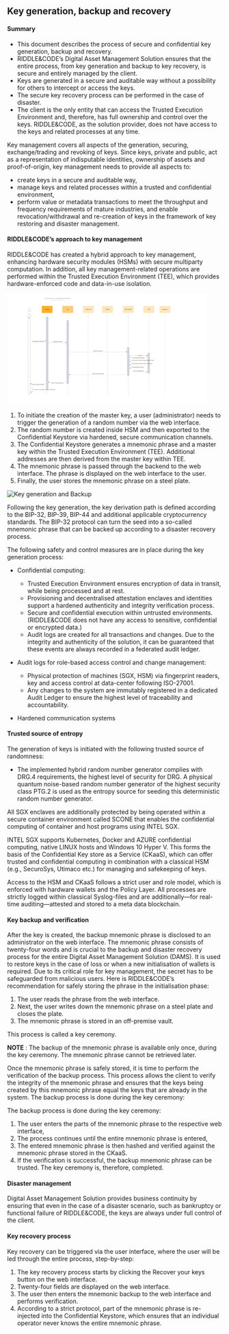 ## Key generation, backup and recovery

#### Summary


* This document describes the process of secure and confidential key generation, backup and recovery.
* RIDDLE&CODE’s Digital Asset Management Solution ensures that the entire process, from key generation and backup to key recovery, is secure and entirely managed by the client. 
* Keys are generated in a secure and auditable way without a possibility for others to intercept or access the keys.
* The secure key recovery process can be performed in the case of disaster. 
* The client is the only entity that can access the Trusted Execution Environment and, therefore, has full ownership and control over the keys. RIDDLE&CODE, as the solution provider, does not have access to the keys and related processes at any time. 

Key management covers all aspects of the generation, securing, exchange/trading and revoking of keys. Since keys, private and public, act as a representation of indisputable identities, ownership of assets and proof-of-origin, key management needs to provide all aspects to: 

* create keys in a secure and auditable way, 
* manage keys and related processes within a trusted and confidential environment, 
* perform value or metadata transactions to meet the throughput and frequency requirements of mature industries, and enable revocation/withdrawal and re-creation of keys in the framework of key restoring and disaster management.


#### RIDDLE&CODE’s approach to key management

RIDDLE&CODE has created a hybrid approach to key management, enhancing hardware security modules (HSMs) with secure multiparty computation.
In addition, all key management-related operations are performed within the Trusted Execution Environment (TEE), which provides hardware-enforced code and data-in-use isolation.

![Key generation flow diagram](https://raw.githubusercontent.com/RiddleAndCode/rtd-docs/master/assets/Keygenflow.png "Fig.1 Key generation flow diagram")

1. To initiate the creation of the master key, a user (administrator) needs to trigger the generation of a random number via the web interface. 
2. The random number is created inside HSM and then exported to the Confidential Keystore via hardened, secure communication channels.
3. The Confidential Keystore generates a mnemonic phrase and a master key within the Trusted Execution Environment (TEE). Additional addresses are then derived from the master key within TEE.
4. The mnemonic phrase is passed through the backend to the web interface.
The phrase is displayed on the web interface to the user.
5. Finally, the user stores the mnemonic phrase on a steel plate. 

![Key generation and Backup](https://raw.githubusercontent.com/RiddleAndCode/rtd-docs/master/assets/keybackup "Fig.2 Key generation and backup")

Following the key generation, the key derivation path is defined according to the BIP-32, BIP-39, BIP-44 and additional applicable cryptocurrency standards. The BIP-32 protocol can turn the seed into a so-called mnemonic phrase that can be backed up according to a disaster recovery process.


The following safety and control measures are in place during the key generation process: 

- Confidential computing:
  - Trusted Execution Environment ensures encryption of data in transit, while being processed and at rest.
  - Provisioning and decentralised attestation enclaves and identities support a hardened authenticity and integrity verification process.
  - Secure and confidential execution within untrusted environments. (RIDDLE&CODE does not have any access to sensitive, confidential or encrypted data.)
  - Audit logs are created for all transactions and changes. Due to the integrity and authenticity of the solution, it can be guaranteed that these events are always recorded in a federated audit ledger.

- Audit logs for role-based access control and change management:
  - Physical protection of machines (SGX, HSM) via fingerprint readers, key and access control at data-center following ISO-27001. 
  - Any changes to the system are immutably registered in a dedicated Audit Ledger to ensure the highest level of traceability and accountability. 

- Hardened communication systems

#### Trusted source of entropy 

The generation of keys is initiated with the following trusted source of randomness: 

- The implemented hybrid random number generator complies with DRG.4 requirements, the highest level of security for DRG. A physical quantum noise-based random number generator of the highest security class PTG.2 is used as the entropy source for seeding this deterministic random number generator.

All SGX enclaves are additionally protected by being operated within a secure container environment called SCONE that enables the confidential computing of container and host programs using INTEL SGX. 

INTEL SGX supports Kubernetes, Docker and AZURE confidential computing, native LINUX hosts and Windows 10 Hyper V. This forms the basis of the Confidential Key store as a Service (CKaaS), which can offer trusted and confidential computing in combination with a classical HSM (e.g., SecuroSys, Utimaco etc.) for managing and safekeeping of keys. 

Access to the HSM and CKaaS follows a strict user and role model, which is enforced with hardware wallets and the Policy Layer. All processes are strictly logged within classical Syslog-files and are additionally—for real-time auditing—attested and stored to a meta data blockchain. 


#### Key backup and verification 

After the key is created, the backup mnemonic phrase is disclosed to an administrator on the web interface. The mnemonic phrase consists of twenty-four words and is crucial to the backup and disaster recovery process for the entire Digital Asset Management Solution (DAMS). It is used to restore keys in the case of loss or when a new initialisation of wallets is required. Due to its critical role for key management, the secret has to be safeguarded from malicious users. 
Here is RIDDLE&CODE’s recommendation for safely storing the phrase in the initialisation phase:

1. The user reads the phrase from the web interface. 
2. Next, the user writes down the mnemonic phrase on a steel plate and closes the plate.
3. The mnemonic phrase is stored in an off-premise vault. 

This process is called a key ceremony.

**NOTE** : The backup of the mnemonic phrase is available only once, during the key ceremony. The mnemonic phrase cannot be retrieved later.

Once the mnemonic phrase is safely stored, it is time to perform the verification of the backup process. This process allows the client to verify the integrity of the mnemonic phrase and ensures that the keys being created by this mnemonic phrase equal the keys that are already in the system. 
The backup process is done during the key ceremony: 

The backup process is done during the key ceremony: 
1. The user enters the parts of the mnemonic phrase to the respective web interface, 
2. The process continues until the entire mnemonic phrase is entered,
3. The entered mnemonic phrase is then hashed and verified against the mnemonic phrase stored in the CKaaS.
4. If the verification is successful, the backup mnemonic phrase can be trusted. The key ceremony is, therefore, completed. 

#### Disaster management

Digital Asset Management Solution provides business continuity by ensuring that even in the case of a disaster scenario, such as bankruptcy or functional failure of RIDDLE&CODE, the keys are always under full control of the client.

#### Key recovery process 
Key recovery can be triggered via the user interface, where the user will be led through the entire process, step-by-step:
1. The key recovery process starts by clicking the Recover your keys button on the web interface.
2. Twenty-four fields are displayed on the web interface.
3. The user then enters the mnemonic backup to the web interface and performs verification.
4. According to a strict protocol, part of the mnemonic phrase is re-injected into the Confidential Keystore, which ensures that an individual operator never knows the entire mnemonic phrase. 
